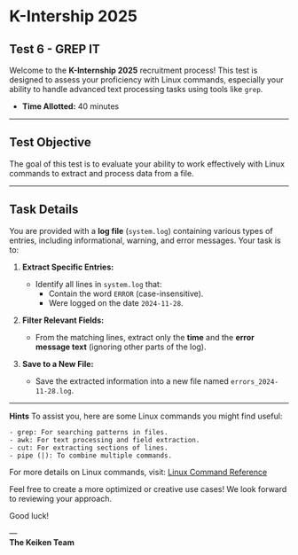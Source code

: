 # **K-Intership 2025**
## Test 6 - GREP IT

Welcome to the **K-Internship 2025** recruitment process! This test is designed to assess your proficiency with Linux commands, especially your ability to handle advanced text processing tasks using tools like `grep`.

- **Time Allotted:** 40 minutes
---

## Test Objective

The goal of this test is to evaluate your ability to work effectively with Linux commands to extract and process data from a file.

---

## Task Details

You are provided with a **log file** (`system.log`) containing various types of entries, including informational, warning, and error messages. Your task is to:

1. **Extract Specific Entries:**
   - Identify all lines in `system.log` that:
     - Contain the word `ERROR` (case-insensitive).
     - Were logged on the date `2024-11-28`.

2. **Filter Relevant Fields:**
   - From the matching lines, extract only the **time** and the **error message text** (ignoring other parts of the log).

3. **Save to a New File:**
   - Save the extracted information into a new file named `errors_2024-11-28.log`.

---


**Hints**
To assist you, here are some Linux commands you might find useful:

    - grep: For searching patterns in files.
    - awk: For text processing and field extraction.
    - cut: For extracting sections of lines.
    - pipe (|): To combine multiple commands.

For more details on Linux commands, visit: [Linux Command Reference](https://linuxcommand.org/)

Feel free to create a more optimized or creative use cases! We look forward to reviewing your approach.

Good luck!

—  
**The Keiken Team**